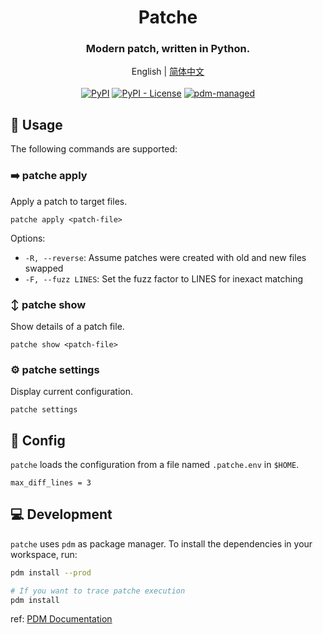 <div align="center">
    <h1>Patche</h1>
    <h3>Modern patch, written in Python.</h3>
    <div>English | <a href="README.zh-CN.md">简体中文</a></div>
    <br>
    <a href="https://pypi.org/project/Patche/"><img src="https://img.shields.io/pypi/v/Patche" alt="PyPI"></a>
    <!-- <a href="https://pypi.org/project/Patche/"><img src="https://img.shields.io/pypi/pyversions/Patche" alt="PyPI - Python Version"></a> -->
    <a href="https://github.com/jingfelix/Patche/blob/main/LICENSE"><img src="https://img.shields.io/pypi/l/Patche" alt="PyPI - License"></a>
    <a href="https://pdm-project.org"><img src="https://img.shields.io/badge/pdm-managed-blueviolet" alt="pdm-managed"></a>
</div>

## 🔨 Usage

The following commands are supported:

### ➡️ patche apply

Apply a patch to target files.

```shell
patche apply <patch-file>
```

Options:
- `-R, --reverse`: Assume patches were created with old and new files swapped
- `-F, --fuzz LINES`: Set the fuzz factor to LINES for inexact matching

### ↕️ patche show

Show details of a patch file.

```shell
patche show <patch-file>
```

### ⚙️ patche settings

Display current configuration.

```shell
patche settings
```

## 🧰 Config

`patche` loads the configuration from a file named `.patche.env` in `$HOME`.

```shell
max_diff_lines = 3
```

## 💻 Development

`patche` uses `pdm` as package manager. To install the dependencies in your workspace, run:

```bash
pdm install --prod

# If you want to trace patche execution
pdm install
```

ref: [PDM Documentation](https://pdm-project.org/en/latest/usage/dependency/)
